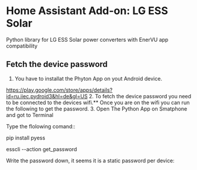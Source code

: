 # Home Assistant Add-on:  LG ESS Solar
Python library for LG ESS Solar power converters with EnerVU app compatibility


Fetch the device password
-------------------------
1. You have to installat the Phyton App on yout Android device.

https://play.google.com/store/apps/details?id=ru.iiec.pydroid3&hl=de&gl=US
2. To fetch the device password you need to be connected to the devices wifi.** Once you are on the wifi you can
run the following to get the password.
3. Open The Python App on Smatphone and got to Terminal

Type the flolowing comand::

   pip install pyess
   
   esscli --action get_password

Write the password down, it seems it is a static password per device:

